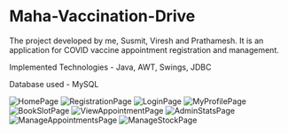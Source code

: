 # Maha-Vaccination-Drive

The project developed by me, Susmit, Viresh and Prathamesh. It is an application for COVID vaccine appointment registration and management.

Implemented Technologies - Java, AWT, Swings, JDBC

Database used - MySQL

![HomePage](https://user-images.githubusercontent.com/63896859/187355515-8642f212-972b-481e-9318-9820c32de9c8.jpeg)
![RegistrationPage](https://user-images.githubusercontent.com/63896859/187355499-0e450b28-b6df-4912-834d-fcc4bf38b930.jpeg)
![LoginPage](https://user-images.githubusercontent.com/63896859/187355518-09b9cfed-1022-4fba-ae14-9517a09ac609.jpeg)
![MyProfilePage](https://user-images.githubusercontent.com/63896859/187355526-f1553774-410d-4e2c-81ce-733640d2b70d.jpeg)
![BookSlotPage](https://user-images.githubusercontent.com/63896859/187355511-22b57665-ae07-47e0-8450-d8be78ae6d23.jpeg)
![ViewAppointmentPage](https://user-images.githubusercontent.com/63896859/187355506-e14f7a18-1bff-4d21-a562-9e192da7771e.jpeg)
![AdminStatsPage](https://user-images.githubusercontent.com/63896859/187355510-9e1fb92c-1a16-463b-9dee-2a5437b5e1ba.jpeg)
![ManageAppointmentsPage](https://user-images.githubusercontent.com/63896859/187355519-7f1b8fe9-783d-4d88-a67f-04ad8a234f8d.jpeg)
![ManageStockPage](https://user-images.githubusercontent.com/63896859/187355524-ff978188-6df5-4467-bf57-33a4604b9259.jpeg)
